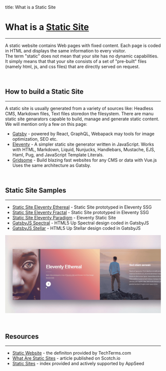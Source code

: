 title: What is a Static Site

# What is a [Static Site](https://appseed.us/static-site)
---

A static website contains Web pages with fixed content. Each page is coded in HTML and displays the same information to every visitor.  
The term "static" does not mean that your site has no dynamic capabilities. It simply means that that your site consists of a set of "pre-built" files (namely html, js, and css files) that are directly served on request.

<br />

## How to build a Static Site
---

A static site is usually generated from a variety of sources like: Headless CMS, Markdown files, Text files storedon the filesystem. There are manu static site genarators capable to build, manage and generate static content. We will mention only a few on this page:

- [Gatsby](http://gatsbyjs.org) - powered by React, GraphQL, Webapack may tools for image optimization, SEO etc.
- [Eleventy](https://11ty.io/) - A simpler static site generator written in JavaScript. Works with HTML, Markdown, Liquid, Nunjucks, Handlebars, Mustache, EJS, Haml, Pug, and JavaScript Template Literals.
- [Gridsome](https://gridsome.org/) - Build blazing fast websites for any CMS or data with Vue.js Uses the same architecture as Gatsby.

<br />

## Static Site Samples
---

- [Static Site Eleventy Ethereal](https://appseed.us/static-site/eleventy-html5up-ethereal) - Static Site prototyped in Eleventy SSG
- [Static Site Eleventy Fractal](https://appseed.us/static-site/eleventy-html5up-fractal) - Static Site prototyped in Eleventy SSG
- [Static Site Eleventy Paradigm](https://appseed.us/static-site/eleventy-html5up-paradigm) - Eleventy Static Site
- [GatsbyJS Spectral](https://appseed.us/apps/gatsbyjs/gatsby-html5up-spectral) - HTML5 Up Spectral design coded in GatsbyJS
- [GatsbyJS Stellar](https://appseed.us/apps/gatsbyjs/gatsby-html5up-stellar) - HTML5 Up Stellar design coded in GatsbyJS  

![Static Site Ethereal - Built in Eleventy.](https://raw.githubusercontent.com/app-generator/static/master/products/eleventy-html5up-ethereal-intro.gif)

<br />

## Resources
---

- [Static Website](https://techterms.com/definition/staticwebsite) - the definiton provided by TechTerms.com
- [What Are Static Sites](https://scotch.io/bar-talk/5-reasons-static-sites-rock) - article published on Scotch.io
- [Static Sites](https://appseed.us/static-site) - index provided and actively supported by AppSeed
